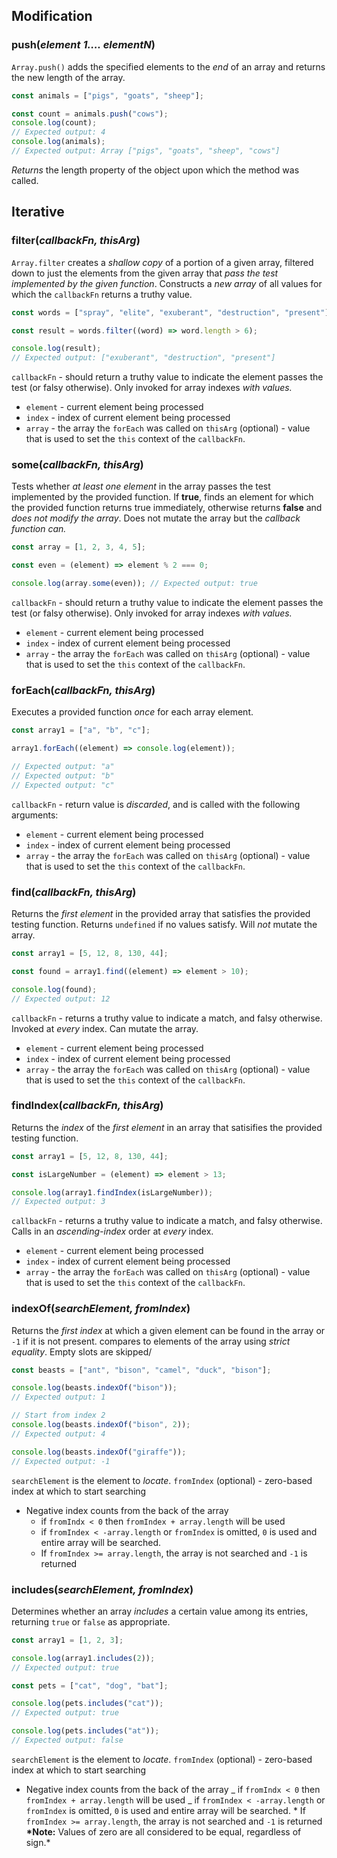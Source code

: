 ## Modification

### push(_element 1…. elementN_)

`Array.push()` adds the specified elements to the _end_ of an array and returns the new length of the array.

```jsx
const animals = ["pigs", "goats", "sheep"];

const count = animals.push("cows");
console.log(count);
// Expected output: 4
console.log(animals);
// Expected output: Array ["pigs", "goats", "sheep", "cows"]
```

_Returns_ the length property of the object upon which the method was called.

## Iterative

### filter(_callbackFn, thisArg_)

`Array.filter` creates a _shallow copy_ of a portion of a given array, filtered down to just the elements from the given array that _pass the test implemented by the given function_. Constructs a _new array_ of all values for which the `callbackFn` returns a truthy value.

```jsx
const words = ["spray", "elite", "exuberant", "destruction", "present"];

const result = words.filter((word) => word.length > 6);

console.log(result);
// Expected output: ["exuberant", "destruction", "present"]
```

`callbackFn` - should return a truthy value to indicate the element passes the test (or falsy otherwise). Only invoked for array indexes _with values._

- `element` - current element being processed
- `index` - index of current element being processed
- `array` - the array the `forEach` was called on
  `thisArg` (optional) - value that is used to set the `this` context of the `callbackFn`.

### some(_callbackFn, thisArg_)

Tests whether _at least one element_ in the array passes the test implemented by the provided function. If **true**, finds an element for which the provided function returns true immediately, otherwise returns **false** and _does not modify the array_. Does not mutate the array but the _callback function can._

```jsx
const array = [1, 2, 3, 4, 5];

const even = (element) => element % 2 === 0;

console.log(array.some(even)); // Expected output: true
```

`callbackFn` - should return a truthy value to indicate the element passes the test (or falsy otherwise). Only invoked for array indexes _with values._

- `element` - current element being processed
- `index` - index of current element being processed
- `array` - the array the `forEach` was called on
  `thisArg` (optional) - value that is used to set the `this` context of the `callbackFn`.

### forEach(_callbackFn, thisArg_)

Executes a provided function _once_ for each array element.

```jsx
const array1 = ["a", "b", "c"];

array1.forEach((element) => console.log(element));

// Expected output: "a"
// Expected output: "b"
// Expected output: "c"
```

`callbackFn` - return value is _discarded_, and is called with the following arguments:

- `element` - current element being processed
- `index` - index of current element being processed
- `array` - the array the `forEach` was called on
  `thisArg` (optional) - value that is used to set the `this` context of the `callbackFn`.

### find(_callbackFn, thisArg_)

Returns the _first element_ in the provided array that satisfies the provided testing function. Returns `undefined` if no values satisfy. Will _not_ mutate the array.

```jsx
const array1 = [5, 12, 8, 130, 44];

const found = array1.find((element) => element > 10);

console.log(found);
// Expected output: 12
```

`callbackFn` - returns a truthy value to indicate a match, and falsy otherwise. Invoked at _every_ index. Can mutate the array.

- `element` - current element being processed
- `index` - index of current element being processed
- `array` - the array the `forEach` was called on
  `thisArg` (optional) - value that is used to set the `this` context of the `callbackFn`.

### findIndex(_callbackFn, thisArg_)

Returns the _index_ of the _first element_ in an array that satisifies the provided testing function.

```jsx
const array1 = [5, 12, 8, 130, 44];

const isLargeNumber = (element) => element > 13;

console.log(array1.findIndex(isLargeNumber));
// Expected output: 3
```

`callbackFn` - returns a truthy value to indicate a match, and falsy otherwise. Calls in an _ascending-index_ order at _every_ index.

- `element` - current element being processed
- `index` - index of current element being processed
- `array` - the array the `forEach` was called on
  `thisArg` (optional) - value that is used to set the `this` context of the `callbackFn`.

### indexOf(_searchElement, fromIndex_)

Returns the _first index_ at which a given element can be found in the array or `-1` if it is not present. compares to elements of the array using _strict equality_. Empty slots are skipped/

```jsx
const beasts = ["ant", "bison", "camel", "duck", "bison"];

console.log(beasts.indexOf("bison"));
// Expected output: 1

// Start from index 2
console.log(beasts.indexOf("bison", 2));
// Expected output: 4

console.log(beasts.indexOf("giraffe"));
// Expected output: -1
```

`searchElement` is the element to _locate_.
`fromIndex` (optional) - zero-based index at which to start searching

- Negative index counts from the back of the array
  - if `fromIndx < 0` then `fromIndex + array.length` will be used
  - if `fromIndex < -array.length` or `fromIndex` is omitted, `0` is used and entire array will be searched.
  - If `fromIndex >= array.length`, the array is not searched and `-1` is returned

### includes(_searchElement, fromIndex_)

Determines whether an array _includes_ a certain value among its entries, returning `true` or `false` as appropriate.

```jsx
const array1 = [1, 2, 3];

console.log(array1.includes(2));
// Expected output: true

const pets = ["cat", "dog", "bat"];

console.log(pets.includes("cat"));
// Expected output: true

console.log(pets.includes("at"));
// Expected output: false
```

`searchElement` is the element to _locate_.
`fromIndex` (optional) - zero-based index at which to start searching

- Negative index counts from the back of the array
  _ if `fromIndx < 0` then `fromIndex + array.length` will be used
  _ if `fromIndex < -array.length` or `fromIndex` is omitted, `0` is used and entire array will be searched. \* If `fromIndex >= array.length`, the array is not searched and `-1` is returned
  **\*Note:** Values of zero are all considered to be equal, regardless of sign.\*
